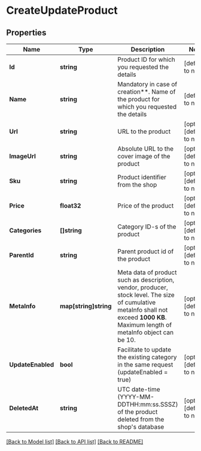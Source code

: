 # CreateUpdateProduct

## Properties
Name | Type | Description | Notes
------------ | ------------- | ------------- | -------------
**Id** | **string** | Product ID for which you requested the details | [default to null]
**Name** | **string** | Mandatory in case of creation**. Name of the product for which you requested the details | [default to null]
**Url** | **string** | URL to the product | [optional] [default to null]
**ImageUrl** | **string** | Absolute URL to the cover image of the product | [optional] [default to null]
**Sku** | **string** | Product identifier from the shop | [optional] [default to null]
**Price** | **float32** | Price of the product | [optional] [default to null]
**Categories** | **[]string** | Category ID-s of the product | [optional] [default to null]
**ParentId** | **string** | Parent product id of the product | [optional] [default to null]
**MetaInfo** | **map[string]string** | Meta data of product such as description, vendor, producer, stock level. The size of cumulative metaInfo shall not exceed **1000 KB**. Maximum length of metaInfo object can be 10. | [optional] [default to null]
**UpdateEnabled** | **bool** | Facilitate to update the existing category in the same request (updateEnabled &#x3D; true) | [optional] [default to null]
**DeletedAt** | **string** | UTC date-time (YYYY-MM-DDTHH:mm:ss.SSSZ) of the product deleted from the shop&#39;s database | [optional] [default to null]

[[Back to Model list]](../README.md#documentation-for-models) [[Back to API list]](../README.md#documentation-for-api-endpoints) [[Back to README]](../README.md)


